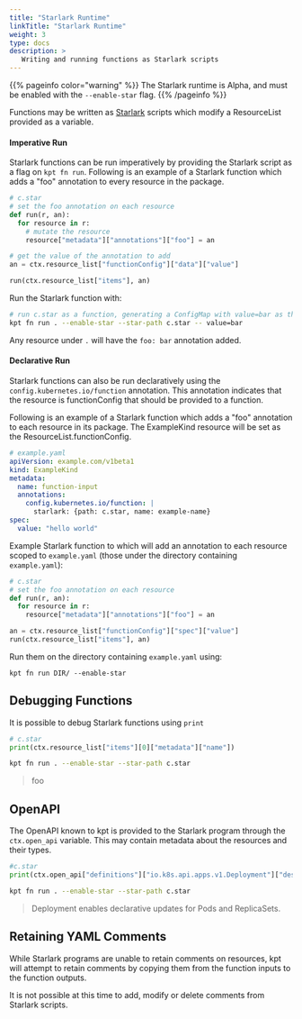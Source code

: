 ```yaml
---
title: "Starlark Runtime"
linkTitle: "Starlark Runtime"
weight: 3
type: docs
description: >
   Writing and running functions as Starlark scripts
---
```


{{% pageinfo color="warning" %}}
The Starlark runtime is Alpha, and must be enabled with the `--enable-star` flag.
{{% /pageinfo %}}

Functions may be written as [Starlark] scripts which modify a ResourceList provided as
a variable.

#### Imperative Run

Starlark functions can be run imperatively by providing the Starlark script as a flag
on `kpt fn run`.  Following is an example of a Starlark function which adds a "foo" annotation
to every resource in the package.

```python
# c.star
# set the foo annotation on each resource
def run(r, an):
  for resource in r:
    # mutate the resource
    resource["metadata"]["annotations"]["foo"] = an

# get the value of the annotation to add
an = ctx.resource_list["functionConfig"]["data"]["value"]

run(ctx.resource_list["items"], an)
```

Run the Starlark function with:

```sh
# run c.star as a function, generating a ConfigMap with value=bar as the functionConfig
kpt fn run . --enable-star --star-path c.star -- value=bar
```

Any resource under `.` will have the `foo: bar` annotation added.

#### Declarative Run

Starlark functions can also be run declaratively using the `config.kubernetes.io/function`
annotation.  This annotation indicates that the resource is functionConfig that should
be provided to a function.

Following is an example of a Starlark function which adds a "foo" annotation to
each resource in its package.  The ExampleKind resource will be set as the
ResourceList.functionConfig.

```yaml
# example.yaml
apiVersion: example.com/v1beta1
kind: ExampleKind
metadata:
  name: function-input
  annotations:
    config.kubernetes.io/function: |
      starlark: {path: c.star, name: example-name}
spec:
  value: "hello world"
```

Example Starlark function to which will add an annotation to each resource scoped to `example.yaml`
(those under the directory containing `example.yaml`):

```python
# c.star
# set the foo annotation on each resource
def run(r, an):
  for resource in r:
    resource["metadata"]["annotations"]["foo"] = an

an = ctx.resource_list["functionConfig"]["spec"]["value"]
run(ctx.resource_list["items"], an)
```

Run them on the directory containing `example.yaml` using:

```shell script
kpt fn run DIR/ --enable-star
```

## Debugging Functions

It is possible to debug Starlark functions using `print`

```python
# c.star
print(ctx.resource_list["items"][0]["metadata"]["name"])
```

```sh
kpt fn run . --enable-star --star-path c.star
```

> foo

## OpenAPI

The OpenAPI known to kpt is provided to the Starlark program through the `ctx.open_api` variable.
This may contain metadata about the resources and their types.

```python
#c.star
print(ctx.open_api["definitions"]["io.k8s.api.apps.v1.Deployment"]["description"])
```

```sh
kpt fn run . --enable-star --star-path c.star
```

> Deployment enables declarative updates for Pods and ReplicaSets.

## Retaining YAML Comments

While Starlark programs are unable to retain comments on resources, kpt will
attempt to retain comments by copying them from the function inputs to the function outputs.

It is not possible at this time to add, modify or delete comments from Starlark scripts.

[Starlark]: https://github.com/bazelbuild/starlark
